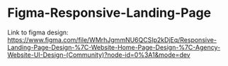 # Figma-Responsive-Landing-Page
Link to figma design: https://www.figma.com/file/WMrhJgmmNU6QCSIp2kDjEq/Responsive-Landing-Page-Design-%7C-Website-Home-Page-Design-%7C-Agency-Website-UI-Design-(Community)?node-id=0%3A1&mode=dev
